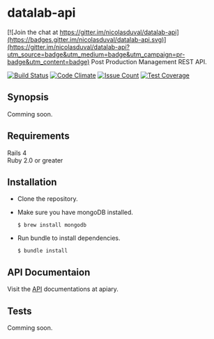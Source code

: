 # datalab-api

[![Join the chat at https://gitter.im/nicolasduval/datalab-api](https://badges.gitter.im/nicolasduval/datalab-api.svg)](https://gitter.im/nicolasduval/datalab-api?utm_source=badge&utm_medium=badge&utm_campaign=pr-badge&utm_content=badge)
Post Production Management REST API.
 
[![Build Status](https://travis-ci.org/nicolasduval/datalab-api.svg?branch=master)](https://travis-ci.org/nicolasduval/datalab-api)
[![Code Climate](https://codeclimate.com/repos/56a4f702d5d7666c82001bf0/badges/7986633ce1b50c87cfe8/gpa.svg)](https://codeclimate.com/repos/56a4f702d5d7666c82001bf0/feed)
[![Issue Count](https://codeclimate.com/repos/56a4f702d5d7666c82001bf0/badges/7986633ce1b50c87cfe8/issue_count.svg)](https://codeclimate.com/repos/56a4f702d5d7666c82001bf0/feed)
[![Test Coverage](https://codeclimate.com/repos/56a4f702d5d7666c82001bf0/badges/7986633ce1b50c87cfe8/coverage.svg)](https://codeclimate.com/repos/56a4f702d5d7666c82001bf0/coverage)

## Synopsis
Comming soon.


## Requirements
Rails 4   
Ruby 2.0 or greater


## Installation
* Clone the repository.   
* Make sure you have mongoDB installed. 

  `$ brew install mongodb`

* Run bundle to install dependencies.  
 
   `$ bundle install`


## API Documentaion

Visit the [API](http://docs.datalab.apiary.io/) documentations at apiary.

## Tests

Comming soon. 

